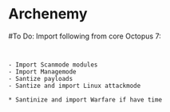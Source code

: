 # Archenemy

#To Do:
Import following from core Octopus 7:
```


- Import Scanmode modules
- Import Managemode
- Santize payloads
- Santize and import Linux attackmode

* Santinize and import Warfare if have time


```